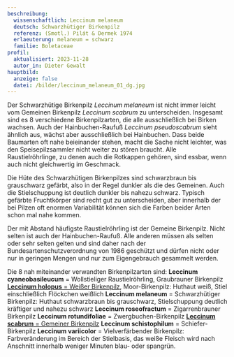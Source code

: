 ```yaml
---
beschreibung:
  wissenschaftlich: Leccinum melaneum
  deutsch: Schwarzhütiger Birkenpilz
  referenz: (Smotl.) Pilát & Dermek 1974
  erlaeuterung: melaneum = schwarz
  familie: Boletaceae
profil:
  aktualisiert: 2023-11-28
  autor_in: Dieter Gewalt
hauptbild:
  anzeige: false
  datei: /bilder/leccinum_melaneum_01_dg.jpg
---
```

Der Schwarzhütige Birkenpilz *Leccinum melaneum* ist nicht immer leicht vom Gemeinen Birkenpilz *Leccinum scabrum* zu unterscheiden. Insgesamt sind es 8 verschiedene Birkenpilzarten, die alle ausschließlich bei Birken wachsen. Auch der Hainbuchen-Raufuß *Leccinum pseudoscabrum* sieht ähnlich aus, wächst aber ausschließlich bei Hainbuchen. Dass beide Baumarten oft nahe beieinander stehen, macht die Sache nicht leichter, was den Speisepilzsammler nicht weiter zu stören braucht. Alle Raustielröhrlinge, zu denen auch die Rotkappen gehören, sind essbar, wenn auch nicht gleichwertig im Geschmack.

Die Hüte des Schwarzhütigen Birkenpilzes sind schwarzbraun bis grauschwarz gefärbt, also in der Regel dunkler als die des Gemeinen. Auch die Stielschuppung ist deutlich dunkler bis nahezu schwarz. Typisch gefärbte Fruchtkörper sind recht gut zu unterscheiden, aber innerhalb der bei Pilzen oft enormen Variabilität können sich die Farben beider Arten schon mal nahe kommen.

Der mit Abstand häufigste Raustielröhrling ist der Gemeine Birkenpilz. Nicht selten ist auch der Hainbuchen-Raufuß. Alle anderen müssen als selten oder sehr selten gelten und sind daher nach der Bundesartenschutzverordnung von 1986 geschützt und dürfen nicht oder nur in geringen Mengen und nur zum Eigengebrauch gesammelt werden.

Die 8 nah miteinander verwandten Birkenpilzarten sind:
**Leccinum cyaneobasileucum** = Wollstieliger Raustielröhrling, Graubrauner Birkenpilz
[**Leccinum holopus** = Weißer Birkenpilz](/pilze/leccinum-holopus-moor-birkenpilz-weißer-birkenpilz), Moor-Birkenpilz: Huthaut weiß, Stiel einschließlich Flöckchen weißlich
**Leccinum melaneum** = Schwarzhütiger Birkenpilz: Huthaut schwarzbraun bis grauschwarz, Stielschuppung deutlich kräftiger und nahezu schwarz
**Leccinum roseofractum** = Zigarrenbrauner Birkenpilz
**Leccinum rotundifoliae** = Zwergbuchen-Birkenpilz
[**Leccinum scabrum** = Gemeiner Birkenpilz](/pilze/leccinum-scabrum-birken-raufuß-birkenpilz)
**Leccinum schistophilum** = Schiefer-Birkenpilz
**Leccinum variicolor** = Vielverfärbender Birkenpilz: Farbveränderung im Bereich der Stielbasis, das weiße Fleisch wird nach Anschnitt innerhalb weniger Minuten blau- oder spangrün.